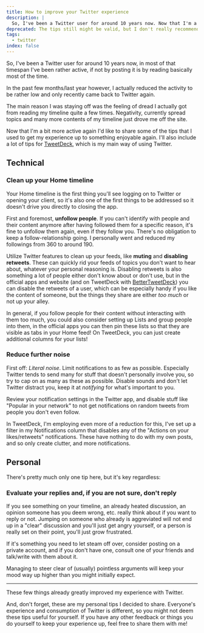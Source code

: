 ```yaml
---
title: How to improve your Twitter experience
description: |
  So, I've been a Twitter user for around 10 years now. Now that I'm a bit more active again I'd like to share some of the tips that I used to get my experience up to something enjoyable again.
deprecated: The tips still might be valid, but I don't really recommend using Twitter at all anymore.
tags:
  - twitter
index: false
---
```


So, I've been a Twitter user for around 10 years now, in most of that timespan
I've been rather active, if not by posting it is by reading basically most of
the time.

In the past few months/last year however, I actually reduced the activity to be
rather low and only recently came back to Twitter again.

The main reason I was staying off was the feeling of dread I actually got from
reading my timeline quite a few times. Negativity, currently spread topics and
many more contents of my timeline just drove me off the site.

Now that I'm a bit more active again I'd like to share some of the tips that I
used to get my experience up to something enjoyable again. I'll also include a
lot of tips for [TweetDeck](https://tweetdeck.twitter.com), which is my main way
of using Twitter.

## Technical

### Clean up your Home timeline

Your Home timeline is the first thing you'll see logging on to Twitter or
opening your client, so it's also one of the first things to be addressed so it
doesn't drive you directly to closing the app.

First and foremost, **unfollow people**. If you can't identify with people and
their content anymore after having followed them for a specific reason, it's
fine to unfollow them again, even if they follow you. There's no obligation to
keep a follow-relationship going. I personally went and reduced my followings
from 360 to around 190.

Utilize Twitter features to clean up your feeds, like **muting** and **disabling
retweets**. These can quickly rid your feeds of topics you don't want to hear
about, whatever your personal reasoning is. Disabling retweets is also something
a lot of people either don't know about or don't use, but in the official apps
and website (and on TweetDeck with [BetterTweetDeck](https://better.tw)) you can
disable the retweets of a user, which can be especially handy if you like the
content of someone, but the things they share are either _too much_ or not up
your alley.

In general, if you follow people for their content without interacting with them
too much, you could also consider setting up Lists and group people into them,
in the official apps you can then pin these lists so that they are visible as
tabs in your Home feed! On TweetDeck, you can just create additional columns for
your lists!

### Reduce further noise

First off: _Literal noise_. Limit notifications to as few as possible.
Especially Twitter tends to send many for stuff that doesn't personally involve
you, so try to cap on as many as these as possible. Disable sounds and don't let
Twitter distract you, keep it at _notifying_ for what's important to you.

Review your notification settings in the Twitter app, and disable stuff like
"Popular in your network" to not get notifications on random tweets from people
you don't even follow.

In TweetDeck, I'm employing even more of a reduction for this, I've set up a
filter in my Notifications column that disables any of the "Actions on your
likes/retweets" notifications. These have nothing to do with my own posts, and
so only create clutter, and more notifications.

## Personal

There's pretty much only one tip here, but it's key regardless:

### Evaluate your replies and, if you are not sure, don't reply

If you see something on your timeline, an already heated discussion, an opinion
someone has you deem wrong, etc. really think about if you want to reply or not.
Jumping on someone who already is aggreviated will not end up in a "clear"
discussion and you'll just get angry yourself, or a person is really set on
their point, you'll just grow frustrated.

If it's something you need to let steam off over, consider posting on a private
account, and if you don't have one, consult one of your friends and talk/write
with them about it.

Managing to steer clear of (usually) pointless arguments will keep your mood way
up higher than you might initially expect.

---

These few things already greatly improved my experience with Twitter.

And, don't forget, these are my personal tips I decided to share. Everyone's
experience and consumption of Twitter is different, so you might not deem these
tips useful for yourself. If you have any other feedback or things you do
yourself to keep your experience up, feel free to share them with me!
